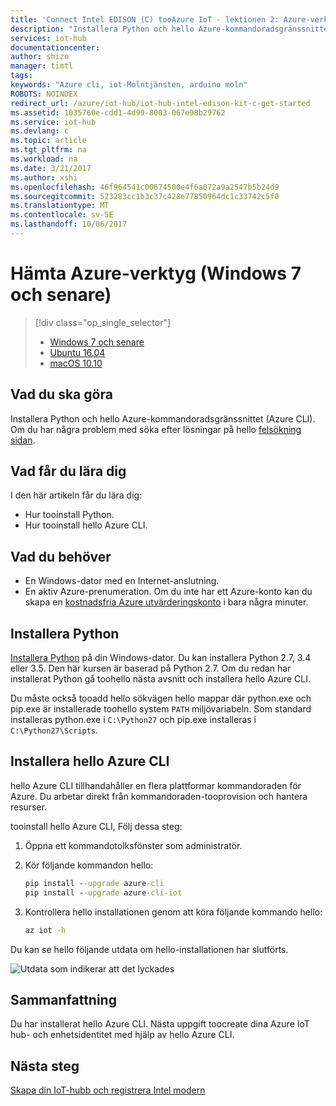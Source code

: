 ```yaml
---
title: 'Connect Intel EDISON (C) tooAzure IoT - lektionen 2: Azure-verktyg (Windows) | Microsoft Docs'
description: "Installera Python och hello Azure-kommandoradsgränssnittet (Azure CLI) för Windows 7 och senare versioner."
services: iot-hub
documentationcenter: 
author: shizn
manager: timtl
tags: 
keywords: "Azure cli, iot-Molntjänsten, arduino moln"
ROBOTS: NOINDEX
redirect_url: /azure/iot-hub/iot-hub-intel-edison-kit-c-get-started
ms.assetid: 1035760e-cdd1-4d99-8003-067e98b29762
ms.service: iot-hub
ms.devlang: c
ms.topic: article
ms.tgt_pltfrm: na
ms.workload: na
ms.date: 3/21/2017
ms.author: xshi
ms.openlocfilehash: 46f964541c00674500e4f6a072a9a2547b5b24d9
ms.sourcegitcommit: 523283cc1b3c37c428e77850964dc1c33742c5f0
ms.translationtype: MT
ms.contentlocale: sv-SE
ms.lasthandoff: 10/06/2017
---
```

# <a name="get-azure-tools-windows-7-and-later"></a>Hämta Azure-verktyg (Windows 7 och senare)
> [!div class="op_single_selector"]
> * [Windows 7 och senare][windows]
> * [Ubuntu 16.04][ubuntu]
> * [macOS 10.10][macos]

## <a name="what-you-will-do"></a>Vad du ska göra
Installera Python och hello Azure-kommandoradsgränssnittet (Azure CLI). Om du har några problem med söka efter lösningar på hello [felsökning sidan][troubleshooting].

## <a name="what-you-will-learn"></a>Vad får du lära dig
I den här artikeln får du lära dig:
* Hur tooinstall Python.
* Hur tooinstall hello Azure CLI.

## <a name="what-you-need"></a>Vad du behöver
* En Windows-dator med en Internet-anslutning.
* En aktiv Azure-prenumeration. Om du inte har ett Azure-konto kan du skapa en [kostnadsfria Azure utvärderingskonto](http://azure.microsoft.com/pricing/free-trial/) i bara några minuter.

## <a name="install-python"></a>Installera Python
[Installera Python](https://www.python.org/downloads/) på din Windows-dator. Du kan installera Python 2.7, 3.4 eller 3.5. Den här kursen är baserad på Python 2.7. Om du redan har installerat Python gå toohello nästa avsnitt och installera hello Azure CLI.

Du måste också tooadd hello sökvägen hello mappar där python.exe och pip.exe är installerade toohello system `PATH` miljövariabeln. Som standard installeras python.exe i `C:\Python27` och pip.exe installeras i `C:\Python27\Scripts`.

## <a name="install-hello-azure-cli"></a>Installera hello Azure CLI
hello Azure CLI tillhandahåller en flera plattformar kommandoraden för Azure. Du arbetar direkt från kommandoraden-tooprovision och hantera resurser.

tooinstall hello Azure CLI, Följ dessa steg:

1. Öppna ett kommandotolksfönster som administratör.
2. Kör följande kommandon hello:

   ```cmd
   pip install --upgrade azure-cli
   pip install --upgrade azure-cli-iot
   ```
3. Kontrollera hello installationen genom att köra följande kommando hello:

   ```cmd
   az iot -h
   ```

Du kan se hello följande utdata om hello-installationen har slutförts.

![Utdata som indikerar att det lyckades](media/iot-hub-intel-edison-lessons/lesson2/az_iot_help_win.png)

## <a name="summary"></a>Sammanfattning
Du har installerat hello Azure CLI. Nästa uppgift toocreate dina Azure IoT hub- och enhetsidentitet med hjälp av hello Azure CLI.

## <a name="next-steps"></a>Nästa steg
[Skapa din IoT-hubb och registrera Intel modern][create-your-iot-hub-and-register-intel-edison]
<!-- Images and links -->

[troubleshooting]: iot-hub-intel-edison-kit-c-troubleshooting.md
[create-your-iot-hub-and-register-intel-edison]: iot-hub-intel-edison-kit-c-lesson2-prepare-azure-iot-hub.md
[windows]: iot-hub-intel-edison-kit-c-lesson2-get-azure-tools-win32.md
[ubuntu]: iot-hub-intel-edison-kit-c-lesson2-get-azure-tools-ubuntu.md
[macos]: iot-hub-intel-edison-kit-c-lesson2-get-azure-tools-mac.md
